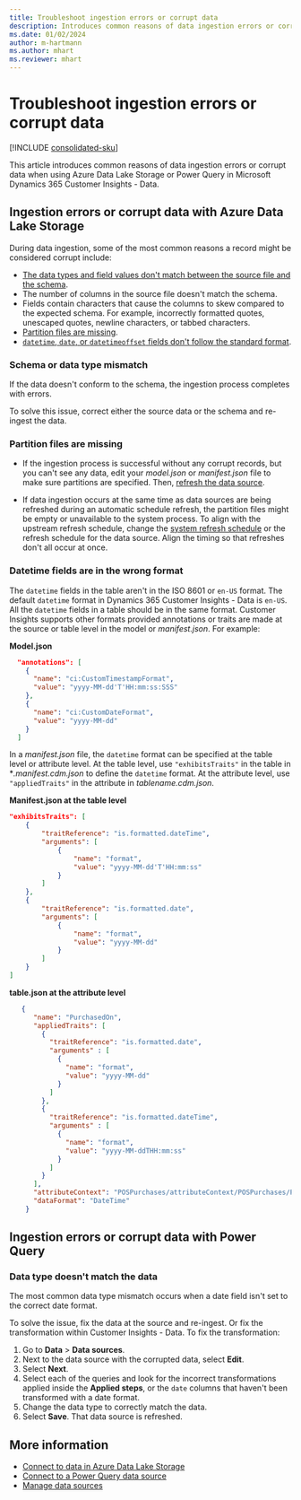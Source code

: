 ```yaml
---
title: Troubleshoot ingestion errors or corrupt data
description: Introduces common reasons of data ingestion errors or corrupt data when using Azure Data Lake Storage or Power Query in Dynamics 365 Customer Insights - Data.
ms.date: 01/02/2024
author: m-hartmann
ms.author: mhart
ms.reviewer: mhart
---
```

# Troubleshoot ingestion errors or corrupt data

[!INCLUDE [consolidated-sku](../../includes/consolidated-sku.md)]

This article introduces common reasons of data ingestion errors or corrupt data when using Azure Data Lake Storage or Power Query in Microsoft Dynamics 365 Customer Insights - Data.

## Ingestion errors or corrupt data with Azure Data Lake Storage

During data ingestion, some of the most common reasons a record might be considered corrupt include:

- [The data types and field values don't match between the source file and the schema](#schema-or-data-type-mismatch).
- The number of columns in the source file doesn't match the schema.
- Fields contain characters that cause the columns to skew compared to the expected schema. For example, incorrectly formatted quotes, unescaped quotes, newline characters, or tabbed characters.
- [Partition files are missing](#partition-files-are-missing).
- [`datetime`, `date`, or `datetimeoffset` fields don't follow the standard format](#datetime-fields-are-in-the-wrong-format).

### Schema or data type mismatch

If the data doesn't conform to the schema, the ingestion process completes with errors.

To solve this issue, correct either the source data or the schema and re-ingest the data.

### Partition files are missing

- If the ingestion process is successful without any corrupt records, but you can't see any data, edit your *model.json* or *manifest.json* file to make sure partitions are specified. Then, [refresh the data source](/dynamics365/customer-insights/data/data-sources-manage#refresh-data-sources).

- If data ingestion occurs at the same time as data sources are being refreshed during an automatic schedule refresh, the partition files might be empty or unavailable to the system process. To align with the upstream refresh schedule, change the [system refresh schedule](/dynamics365/customer-insights/data/schedule-refresh) or the refresh schedule for the data source. Align the timing so that refreshes don't all occur at once.

### Datetime fields are in the wrong format

The `datetime` fields in the table aren't in the ISO 8601 or `en-US` format. The default `datetime` format in Dynamics 365 Customer Insights - Data is `en-US`. All the `datetime` fields in a table should be in the same format. Customer Insights supports other formats provided annotations or traits are made at the source or table level in the model or *manifest.json*. For example:

**Model.json**

```json
  "annotations": [
    {
      "name": "ci:CustomTimestampFormat",
      "value": "yyyy-MM-dd'T'HH:mm:ss:SSS"
    },
    {
      "name": "ci:CustomDateFormat",
      "value": "yyyy-MM-dd"
    }
  ]   
```

In a *manifest.json* file, the `datetime` format can be specified at the table level or attribute level. At the table level, use `"exhibitsTraits"` in the table in **.manifest.cdm.json* to define the `datetime` format. At the attribute level, use `"appliedTraits"` in the attribute in *tablename.cdm.json*.

**Manifest.json at the table level**

```json
"exhibitsTraits": [
    {
        "traitReference": "is.formatted.dateTime",
        "arguments": [
            {
                "name": "format",
                "value": "yyyy-MM-dd'T'HH:mm:ss"
            }
        ]
    },
    {
        "traitReference": "is.formatted.date",
        "arguments": [
            {
                "name": "format",
                "value": "yyyy-MM-dd"
            }
        ]
    }
]
```

**table.json at the attribute level**

```json
   {
      "name": "PurchasedOn",
      "appliedTraits": [
        {
          "traitReference": "is.formatted.date",
          "arguments" : [
            {
              "name": "format",
              "value": "yyyy-MM-dd"
            }
          ]
        },
        {
          "traitReference": "is.formatted.dateTime",
          "arguments" : [
            {
              "name": "format",
              "value": "yyyy-MM-ddTHH:mm:ss"
            }
          ]
        }
      ],
      "attributeContext": "POSPurchases/attributeContext/POSPurchases/PurchasedOn",
      "dataFormat": "DateTime"
    }
```

## Ingestion errors or corrupt data with Power Query

### Data type doesn't match the data

The most common data type mismatch occurs when a date field isn't set to the correct date format.

To solve the issue, fix the data at the source and re-ingest. Or fix the transformation within Customer Insights - Data. To fix the transformation:

1. Go to **Data** > **Data sources**.
1. Next to the data source with the corrupted data, select **Edit**.
1. Select **Next**.
1. Select each of the queries and look for the incorrect transformations applied inside the **Applied steps**, or the `date` columns that haven't been transformed with a date format.
1. Change the data type to correctly match the data.
1. Select **Save**. That data source is refreshed.

## More information

- [Connect to data in Azure Data Lake Storage](/dynamics365/customer-insights/data/connect-common-data-model)
- [Connect to a Power Query data source](/dynamics365/customer-insights/data/connect-power-query)
- [Manage data sources](/dynamics365/customer-insights/data/data-sources-manage)
